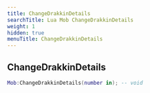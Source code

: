 ```yaml
---
title: ChangeDrakkinDetails
searchTitle: Lua Mob ChangeDrakkinDetails
weight: 1
hidden: true
menuTitle: ChangeDrakkinDetails
---
```

## ChangeDrakkinDetails
```lua
Mob:ChangeDrakkinDetails(number in); -- void
```